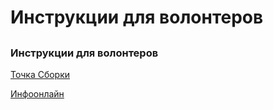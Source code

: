 # Инструкции для волонтеров

## 

### Инструкции для волонтеров

[Точка Сборки](https://docs.google.com/document/d/1mBkZ34OvCuot3kZuZKVfB6WbNYsY4rbmeXOiT59ISqc/edit)

[Инфоонлайн](https://docs.google.com/document/d/1MfBg6bhEsnDRdcwQFoo77XK0ow371PEKwhwJior2zXA/edit)